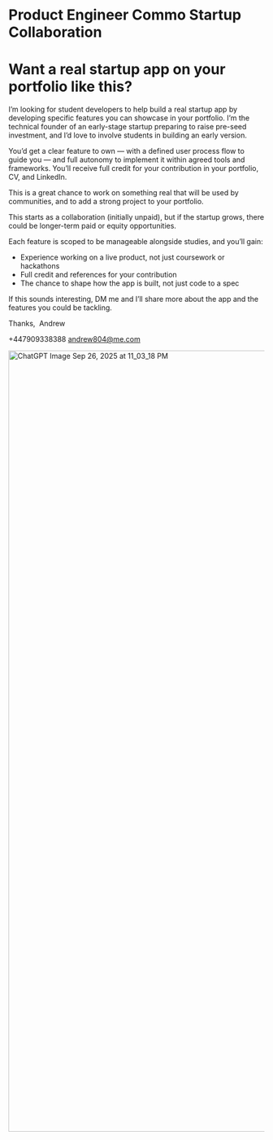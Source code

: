 # Product Engineer Commo Startup Collaboration

# Want a real startup app on your portfolio like this?

I’m looking for student developers to help build a real startup app by developing specific features you can showcase in your portfolio. I’m the technical founder of an early-stage startup preparing to raise pre-seed investment, and I’d love to involve students in building an early version.

You’d get a clear feature to own — with a defined user process flow to guide you — and full autonomy to implement it within agreed tools and frameworks. You’ll receive full credit for your contribution in your portfolio, CV, and LinkedIn.

This is a great chance to work on something real that will be used by communities, and to add a strong project to your portfolio.

This starts as a collaboration (initially unpaid), but if the startup grows, there could be longer-term paid or equity opportunities.

Each feature is scoped to be manageable alongside studies, and you’ll gain:
* Experience working on a live product, not just coursework or hackathons
* Full credit and references for your contribution
* The chance to shape how the app is built, not just code to a spec

If this sounds interesting, DM me and I’ll share more about the app and the features you could be tackling.

Thanks, 
Andrew

+447909338388
andrew804@me.com


<img width="1024" height="1536" alt="ChatGPT Image Sep 26, 2025 at 11_03_18 PM" src="https://github.com/user-attachments/assets/3c895f09-2d37-45e4-a149-b98132e38906" />
